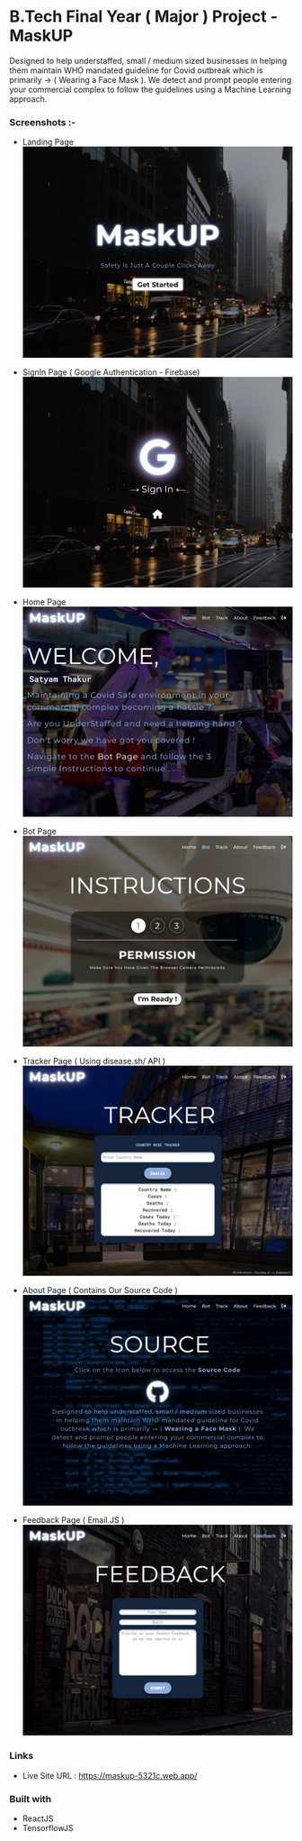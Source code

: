 # B.Tech Final Year ( Major ) Project - MaskUP

Designed to help understaffed, small / medium sized businesses in
helping them maintain WHO mandated guideline for Covid outbreak
which is primarily → ( Wearing a Face Mask ). We detect and
prompt people entering your commercial complex to follow the
guidelines using a Machine Learning approach.

### Screenshots :-

- Landing Page
  ![](./public/screenshots/landing-page.PNG)

- SignIn Page ( Google Authentication - Firebase)
  ![](./public/screenshots/signin-page.PNG)

- Home Page
  ![](./public/screenshots/home-page.PNG)

- Bot Page
  ![](./public/screenshots/bot-page.PNG)

- Tracker Page ( Using disease.sh/ API )
  ![](./public/screenshots/tracker-page.PNG)

- About Page ( Contains Our Source Code )
  ![](./public/screenshots/about-page.PNG)

- Feedback Page ( Email.JS )
  ![](./public/screenshots/feedback-page.PNG)

### Links

- Live Site URL : https://maskup-5321c.web.app/

### Built with

- ReactJS
- TensorflowJS
